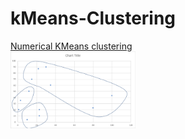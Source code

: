 # kMeans-Clustering

<a href='https://github.com/ramteke/kMeans-Clustering/tree/master/src/main/java/machinelearning/basicKMeans'>Numerical KMeans clustering</a>
<br><a href='https://github.com/ramteke/kMeans-Clustering/tree/master/src/main/java/machinelearning/basicKMeans'><img src='https://github.com/ramteke/kMeans-Clustering/blob/master/src/main/java/machinelearning/basicKMeans/kmean-numeric.png' width=200></a>
